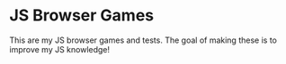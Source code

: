# JS Browser Games
This are my JS browser games and tests. The goal of making these is to improve my JS knowledge!
